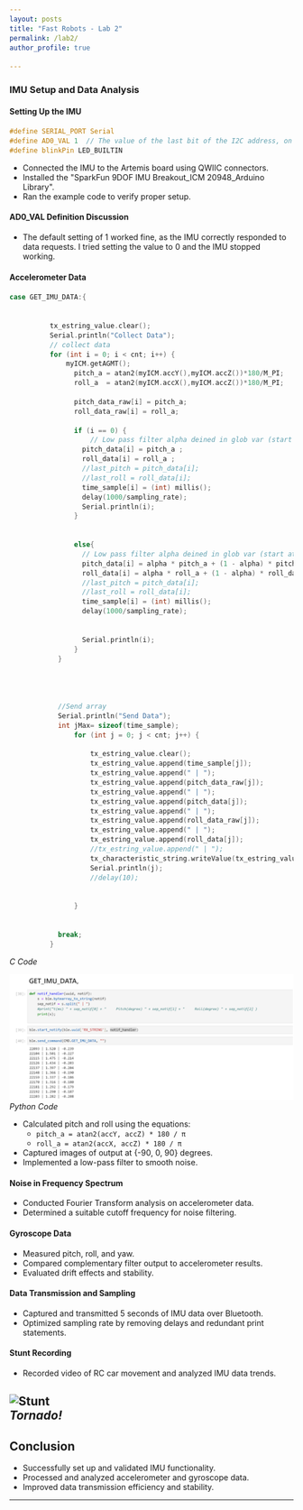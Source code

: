 ```yaml
---
layout: posts
title: "Fast Robots - Lab 2"
permalink: /lab2/
author_profile: true

---
```

### IMU Setup and Data Analysis

#### Setting Up the IMU
```c
#define SERIAL_PORT Serial
#define AD0_VAL 1  // The value of the last bit of the I2C address, on the SparkFun 9DoF IMU breakout the default is 1
#define blinkPin LED_BUILTIN
```
- Connected the IMU to the Artemis board using QWIIC connectors.
- Installed the "SparkFun 9DOF IMU Breakout_ICM 20948_Arduino Library".
- Ran the example code to verify proper setup.

#### AD0_VAL Definition Discussion
- The default setting of 1 worked fine, as the IMU correctly responded to data requests. I tried setting the value to 0 and the IMU stopped working. 

#### Accelerometer Data
```c
case GET_IMU_DATA:{


          tx_estring_value.clear();
          Serial.println("Collect Data");
          // collect data
          for (int i = 0; i < cnt; i++) {
              myICM.getAGMT();
                pitch_a = atan2(myICM.accY(),myICM.accZ())*180/M_PI;
                roll_a  = atan2(myICM.accX(),myICM.accZ())*180/M_PI;
               
                pitch_data_raw[i] = pitch_a;
                roll_data_raw[i] = roll_a;
               
                if (i == 0) {
                    // Low pass filter alpha deined in glob var (start at 0.2)
                  pitch_data[i] = pitch_a ;
                  roll_data[i] = roll_a ;
                  //last_pitch = pitch_data[i];
                  //last_roll = roll_data[i];
                  time_sample[i] = (int) millis();
                  delay(1000/sampling_rate);  
                  Serial.println(i);
                }


                else{
                  // Low pass filter alpha deined in glob var (start at 0.2)
                  pitch_data[i] = alpha * pitch_a + (1 - alpha) * pitch_data[i-1];
                  roll_data[i] = alpha * roll_a + (1 - alpha) * roll_data[i-1];
                  //last_pitch = pitch_data[i];
                  //last_roll = roll_data[i];
                  time_sample[i] = (int) millis();
                  delay(1000/sampling_rate);  


                  Serial.println(i);
                }
            }




            //Send array
            Serial.println("Send Data");
            int jMax= sizeof(time_sample);
                for (int j = 0; j < cnt; j++) {
                   
                    tx_estring_value.clear();
                    tx_estring_value.append(time_sample[j]);
                    tx_estring_value.append(" | ");
                    tx_estring_value.append(pitch_data_raw[j]);
                    tx_estring_value.append(" | ");
                    tx_estring_value.append(pitch_data[j]);
                    tx_estring_value.append(" | ");
                    tx_estring_value.append(roll_data_raw[j]);
                    tx_estring_value.append(" | ");
                    tx_estring_value.append(roll_data[j]);
                    //tx_estring_value.append(" | ");
                    tx_characteristic_string.writeValue(tx_estring_value.c_str());
                    Serial.println(j);
                    //delay(10);


                }


            break;
          }
```
*C Code*

![CAD Explosion](images/portfolio/fast-robot/2p1.png)  
*Python Code*

- Calculated pitch and roll using the equations:
  - `pitch_a = atan2(accY, accZ) * 180 / π`
  - `roll_a = atan2(accX, accZ) * 180 / π`
- Captured images of output at {-90, 0, 90} degrees.
- Implemented a low-pass filter to smooth noise.

#### Noise in Frequency Spectrum
- Conducted Fourier Transform analysis on accelerometer data.
- Determined a suitable cutoff frequency for noise filtering.

#### Gyroscope Data
- Measured pitch, roll, and yaw.
- Compared complementary filter output to accelerometer results.
- Evaluated drift effects and stability.

#### Data Transmission and Sampling
- Captured and transmitted 5 seconds of IMU data over Bluetooth.
- Optimized sampling rate by removing delays and redundant print statements.

#### Stunt Recording
- Recorded video of RC car movement and analyzed IMU data trends.

![Stunt](/images/portfolio/fast.gif)  
*Tornado!*
---

## Conclusion
- Successfully set up and validated IMU functionality.
- Processed and analyzed accelerometer and gyroscope data.
- Improved data transmission efficiency and stability.

---

